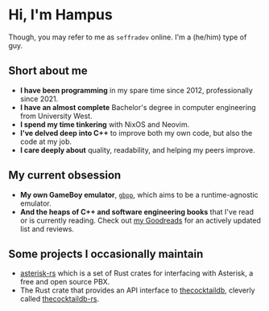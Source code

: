 # Hi, I'm Hampus

Though, you may refer to me as `seffradev` online. I'm a (he/him)
type of guy.

## Short about me
- **I have been programming** in my spare time since 2012,
  professionally since 2021.
- **I have an almost complete** Bachelor's degree in computer
  engineering from University West.
- **I spend my time tinkering** with NixOS and Neovim.
- **I've delved deep into C++** to improve both my own code, but
  also the code at my job.
- **I care deeply about** quality, readability, and helping my
  peers improve.

## My current obsession
- **My own GameBoy emulator**,
  [`gbpp`](https://github.com/seffradev/gbpp), which aims to be a
  runtime-agnostic emulator.
- **And the heaps of C++ and software engineering books** that I've
  read or is currently reading. Check out [my
  Goodreads](https://www.goodreads.com/seffradev) for an actively
  updated list and reviews.

## Some projects I occasionally maintain
- [asterisk-rs](https://github.com/seffradev/asterisk-rs) which is
  a set of Rust crates for interfacing with Asterisk, a free and
  open source PBX.
- The Rust crate that provides an API interface to
  [thecocktaildb](https://www.thecocktaildb.com/), cleverly called
  [thecocktaildb-rs](https://github.com/seffradev/thecocktaildb-rs).

